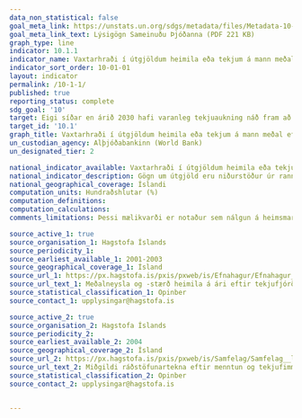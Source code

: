 ```yaml
---
data_non_statistical: false
goal_meta_link: https://unstats.un.org/sdgs/metadata/files/Metadata-10-01-01.pdf
goal_meta_link_text: Lýsigögn Sameinuðu Þjóðanna (PDF 221 KB)
graph_type: line
indicator: 10.1.1
indicator_name: Vaxtarhraði í útgjöldum heimila eða tekjum á mann meðal lægstu 40 hundraðshluta íbúanna og hjá öllum íbúum.
indicator_sort_order: 10-01-01
layout: indicator
permalink: /10-1-1/
published: true
reporting_status: complete
sdg_goal: '10'
target: Eigi síðar en árið 2030 hafi varanleg tekjuaukning náð fram að ganga í áföngum fyrir 40% þess mannfjölda sem tekjulægstur er og verði hlutfallslega hærri en meðallaunahækkanir á landsvísu. 
target_id: '10.1'
graph_title: Vaxtarhraði í útgjöldum heimila eða tekjum á mann meðal eftir tekjuhópum.
un_custodian_agency: Alþjóðabankinn (World Bank)
un_designated_tier: 2

national_indicator_available: Vaxtarhraði í útgjöldum heimila eða tekjum á mann meðal eftir tekjuhópum.
national_indicator_description: Gögn um útgjöld eru niðurstöður úr rannsókn á útgjöldum heimila sem framkvæmd hefur verið óslitið frá árinu 2000. Niðurstöðurnar eru meðaltal þriggja ára á verðlagi síðasta ársins, fyrir utan að á tímabilinu 2011-2016 eru niðurstöðurnar byggðar á fjögurra ára meðaltali. Er það gert til að bæta niðurstöður vegna dræmrar svörunar í rannsókninni á tímabilinu 2013-2015. Gögn um tekjur eru fengnar úr lífskjararannsókn, en upplýsingar um hana má finna hér: https://hagstofa.is/utgafur/lysigogn/lysigogn/?fileId=56788
national_geographical_coverage: Íslandi
computation_units: Hundraðshlutar (%)
computation_definitions: 
computation_calculations: 
comments_limitations: Þessi mælikvarði er notaður sem nálgun á heimsmarkmiðamælikvarða Sameinuðu Þjóðanna. Þar sem því má við komast er unnið að því að finna eða þróa íslensk gögn til að uppfylla forskrift Sameinuðu Þjóðanna. Þessi mælikvarði var fundinn í samstarfi við sérfræðinga á þessu sviði.

source_active_1: true
source_organisation_1: Hagstofa Íslands
source_periodicity_1: 
source_earliest_available_1: 2001-2003
source_geographical_coverage_1: Ísland
source_url_1: https://px.hagstofa.is/pxis/pxweb/is/Efnahagur/Efnahagur__visitolur__4a_neyslarannsokn/VIS05304.px
source_url_text_1: Meðalneysla og -stærð heimila á ári eftir tekjufjórðungum frá 2003
source_statistical_classification_1: Opinber
source_contact_1: upplysingar@hagstofa.is

source_active_2: true
source_organisation_2: Hagstofa Íslands
source_periodicity_2: 
source_earliest_available_2: 2004
source_geographical_coverage_2: Ísland
source_url_2: https://px.hagstofa.is/pxis/pxweb/is/Samfelag/Samfelag__launogtekjur__3_tekjur__2_tekjur_silc/LIF01121.px
source_url_text_2: Miðgildi ráðstöfunartekna eftir menntun og tekjufimmtungum 2004-2016
source_statistical_classification_2: Opinber
source_contact_2: upplysingar@hagstofa.is


---
```

